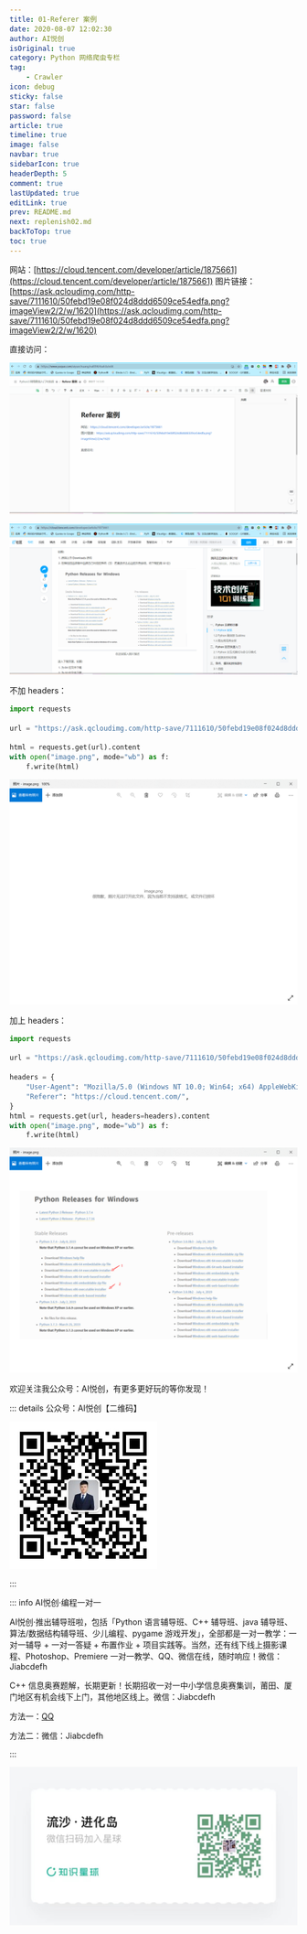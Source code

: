 ```yaml
---
title: 01-Referer 案例
date: 2020-08-07 12:02:30
author: AI悦创
isOriginal: true
category: Python 网络爬虫专栏
tag:
    - Crawler
icon: debug
sticky: false
star: false
password: false
article: true
timeline: true
image: false
navbar: true
sidebarIcon: true
headerDepth: 5
comment: true
lastUpdated: true
editLink: true
prev: README.md
next: replenish02.md
backToTop: true
toc: true
---
```


网站：[https://cloud.tencent.com/developer/article/1875661](https://cloud.tencent.com/developer/article/1875661)
图片链接：[https://ask.qcloudimg.com/http-save/7111610/50febd19e08f024d8ddd6509ce54edfa.png?imageView2/2/w/1620](https://ask.qcloudimg.com/http-save/7111610/50febd19e08f024d8ddd6509ce54edfa.png?imageView2/2/w/1620)

直接访问：

![1.gif](./s2_0201.assets/1631254472457-4f32ec1e-8e11-45eb-93f9-2c5e39f4eb02.gif)

![2.gif](./s2_0201.assets/1631254783984-f7761f77-c990-4be3-9f63-c835eccc46c3.gif)

不加 headers：

```python
import requests

url = "https://ask.qcloudimg.com/http-save/7111610/50febd19e08f024d8ddd6509ce54edfa.png?imageView2/2/w/1620"

html = requests.get(url).content
with open("image.png", mode="wb") as f:
    f.write(html)
```
![image.png](./s2_0201.assets/1631255449109-7ef6cbfd-4f13-4c38-a38f-ef59d9f4a65b.png)

加上 headers：

```python
import requests

url = "https://ask.qcloudimg.com/http-save/7111610/50febd19e08f024d8ddd6509ce54edfa.png?imageView2/2/w/1620"

headers = {
    "User-Agent": "Mozilla/5.0 (Windows NT 10.0; Win64; x64) AppleWebKit/537.36 (KHTML, like Gecko) Chrome/93.0.4577.63 Safari/537.36",
    "Referer": "https://cloud.tencent.com/",
}
html = requests.get(url, headers=headers).content
with open("image.png", mode="wb") as f:
    f.write(html)
```
![image.png](./s2_0201.assets/1631255506705-2da7842d-7a72-4267-a82b-31b3583c1000.png)

欢迎关注我公众号：AI悦创，有更多更好玩的等你发现！

::: details 公众号：AI悦创【二维码】

![](/gzh.jpg)

:::

::: info AI悦创·编程一对一

AI悦创·推出辅导班啦，包括「Python 语言辅导班、C++ 辅导班、java 辅导班、算法/数据结构辅导班、少儿编程、pygame 游戏开发」，全部都是一对一教学：一对一辅导 + 一对一答疑 + 布置作业 + 项目实践等。当然，还有线下线上摄影课程、Photoshop、Premiere 一对一教学、QQ、微信在线，随时响应！微信：Jiabcdefh

C++ 信息奥赛题解，长期更新！长期招收一对一中小学信息奥赛集训，莆田、厦门地区有机会线下上门，其他地区线上。微信：Jiabcdefh

方法一：[QQ](http://wpa.qq.com/msgrd?v=3&uin=1432803776&site=qq&menu=yes)

方法二：微信：Jiabcdefh

:::

![](/zsxq.jpg)

